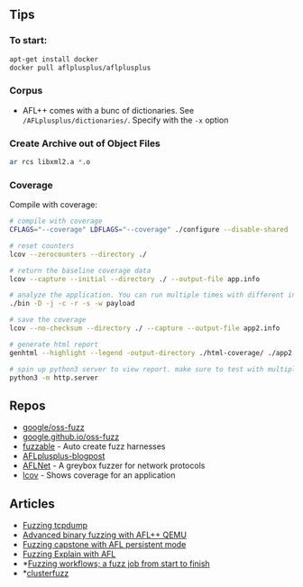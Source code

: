## Tips

### To start:
```bash
apt-get install docker
docker pull aflplusplus/aflplusplus
```

### Corpus
- AFL++ comes with a bunc of dictionaries. See `/AFLplusplus/dictionaries/`. Specify with the `-x` option

### Create Archive out of Object Files

```bash
ar rcs libxml2.a *.o
```

### Coverage

Compile with coverage:
```bash
# compile with coverage
CFLAGS="--coverage" LDFLAGS="--coverage" ./configure --disable-shared

# reset counters
lcov --zerocounters --directory ./

# return the baseline coverage data
lcov --capture --initial --directory ./ --output-file app.info

# analyze the application. You can run multiple times with different input
./bin -D -j -c -r -s -w payload

# save the coverage
lcov --no-checksum --directory ./ --capture --output-file app2.info

# generate html report
genhtml --highlight --legend -output-directory ./html-coverage/ ./app2.info

# spin up python3 server to view report. make sure to test with multiple payloads / crashes
python3 -m http.server 
```

## Repos

- [google/oss-fuzz](https://github.com/google/oss-fuzz/tree/master)
- [google.github.io/oss-fuzz](https://google.github.io/oss-fuzz/)
- [fuzzable](https://github.com/ex0dus-0x/fuzzable) - Auto create fuzz harnesses
- [AFLplusplus-blogpost](https://github.com/airbus-seclab/AFLplusplus-blogpost/tree/main)
- [AFLNet](https://github.com/aflnet/aflnet) - A greybox fuzzer for network protocols
- [lcov](https://github.com/linux-test-project/lcov) - Shows coverage for an application

## Articles

- [Fuzzing tcpdump](https://countuponsecurity.com/tag/fuzzing-tcpdump/)
- [Advanced binary fuzzing with AFL++ QEMU](https://airbus-seclab.github.io/AFLplusplus-blogpost/)
- [Fuzzing capstone with AFL persistent mode](https://toastedcornflakes.github.io/articles/fuzzing_capstone_with_afl.html)
- [Fuzzing Explain with AFL](https://x9security.com/fuzzing-explained-with-afl/)
- *[Fuzzing workflows; a fuzz job from start to finish](https://foxglovesecurity.com/2016/03/15/fuzzing-workflows-a-fuzz-job-from-start-to-finish/)
- *[clusterfuzz](https://google.github.io/clusterfuzz/)
